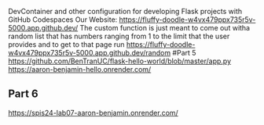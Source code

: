 DevContainer and other configuration for developing Flask projects
with GitHub Codespaces
Our Website: https://fluffy-doodle-w4vx479ppx735r5v-5000.app.github.dev/
The custom function is just meant to come out witha random list that has numbers ranging from 1 to the limit that the user provides and to get to that page run https://fluffy-doodle-w4vx479ppx735r5v-5000.app.github.dev/random
#Part 5
https://github.com/BenTranUC/flask-hello-world/blob/master/app.py
https://aaron-benjamin-hello.onrender.com/

## Part 6
https://spis24-lab07-aaron-benjamin.onrender.com/
